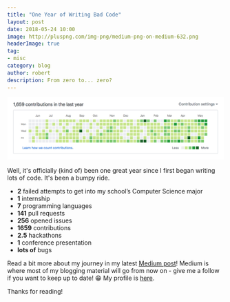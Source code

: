 ```yaml
---
title: "One Year of Writing Bad Code"
layout: post
date: 2018-05-24 10:00
image: http://pluspng.com/img-png/medium-png-on-medium-632.png
headerImage: true
tag:
- misc
category: blog
author: robert
description: From zero to... zero?
---
```


<p align="center">
    <img src="/assets/images/posts/oneyear.png" />
</p>

Well, it's officially (kind of) been one great year since I first began writing lots of code. It's been a bumpy ride.

- **2** failed attempts to get into my school’s Computer Science major
- **1** internship
- **7** programming languages
- **141** pull requests
- **256** opened issues
- **1659** contributions
- **2.5** hackathons
- **1** conference presentation
- **lots of** bugs

Read a bit more about my journey in my latest [Medium post](https://medium.com/@bobheadxi/one-year-of-writing-bad-code-d712f725f1e8)! Medium is where most of my blogging material will go from now on - give me a follow if you want to keep up to date! 😁 My profile is [here](https://medium.com/@bobheadxi).

Thanks for reading!

